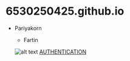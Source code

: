 # 6530250425.github.io

- Pariyakorn
  - Fartin

  ![alt text]()
  [AUTHENTICATION](authentication)
